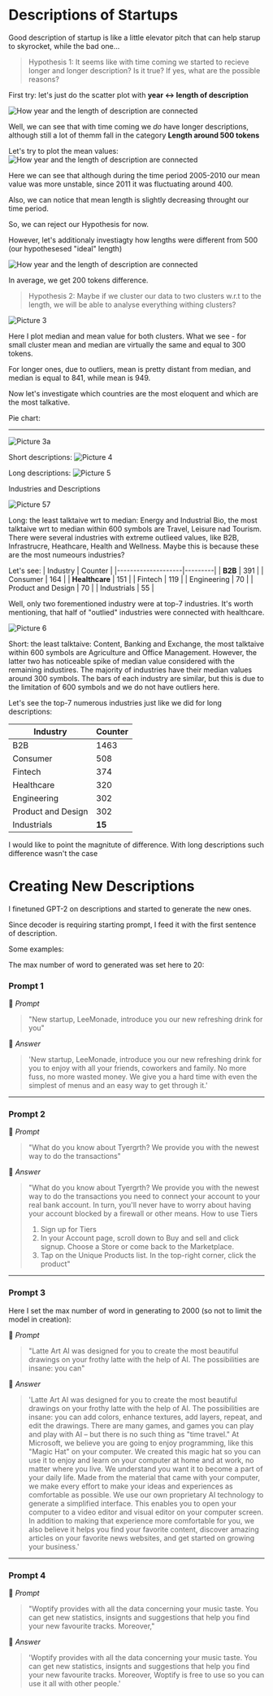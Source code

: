 # Descriptions of Startups

Good description of startup is like a little elevator pitch that can help starup to skyrocket, while the bad one...

> Hypothesis 1: It seems like with time coming we started to recieve longer and longer description? Is it true? If yes, what are the possible reasons? 

First try: let's just do the scatter plot  with **year <-> length of description**

![How year and the length of description are connected](./images/output.png)

Well, we can see that with time coming we *do* have longer descriptions, although still a lot of themm fall in the category **Length around 500 tokens**

Let's try to plot the mean values:
![How year and the length of description are connected](./images/boxplot2.png)

Here we can see that although during the time period 2005-2010  our mean value was more unstable, since 2011 it was fluctuating around 400.

Also, we can notice that mean length is slightly decreasing throught our time period.

So, we can reject our Hypothesis for now.

However, let's additionaly investiagty how lengths were different from 500 (our hypothesesed "ideal" length)

![How year and the length of description are connected](./images/2.png)

In average, we get 200 tokens difference.

> Hypothesis 2: Maybe if we cluster our data to two clusters w.r.t to the length, we will be able to analyse everything withing clusters?

![Picture 3](./images/clusters.png)

Here I plot median and mean value for both clusters. 
What we see - for small cluster mean and median are virtually the same and equal to 300 tokens.

For longer ones, due to outliers, mean is pretty distant from median, and median is equal to 841, while mean is 949.

Now let's investigate which countries are the most eloquent and which are the most talkative.

Pie chart:
_____________________________
![Picture 3a](./images/pie.png)

Short descriptions:
![Picture 4](./images/mean_by_countries.png)

Long descriptions:
![Picture 5](./images/mean_by_countries_long.png)


Industries and Descriptions


![Picture 57](./images/long_industries.png)

Long: the least talktaive wrt to median: Energy and Industrial Bio, the most talktaive wrt to median within 600 symbols are Travel, Leisure nad Tourism. There were several industries with extreme outlieed values, like B2B, Infrastrucre, Heathcare, Health and Wellness. Maybe this is because these are the most numeours industries?  

Let's see:
| Industry           | Counter |
|--------------------|---------|
|            **B2B** |     391 |
|           Consumer |     164 |
|     **Healthcare** |     151 |
|            Fintech |     119 |
|        Engineering |      70 |
| Product and Design |      70 |
|        Industrials |      55 |

Well, only two forementioned industry were at top-7 industries. It's worth mentioning, that half of "outlied" industries were connected with healthcare.

![Picture 6](./images/short_industries.png)

Short: the least talktaive: Content, Banking and Exchange, the most talktaive within 600 symbols are Agriculture and Office Management. However, the latter two has noticeable spike of median value considered with the remaining industires. The majority of industries have their median values around 300 symbols. The bars of each industry are similar, but this is due to the limitation of 600 symbols and we do not have outliers here.

Let's see the top-7 numerous industries just like we did for long descriptions:

| Industry           | Counter |
|--------------------|---------|
|                B2B |    1463 |
|           Consumer |     508 |
|            Fintech |     374 |
|         Healthcare |     320 |
|        Engineering |     302 |
| Product and Design |     302 |
|        Industrials |  **15** |

I would like to point the magnitute of difference. With long descriptions such difference wasn't the case

# Creating New Descriptions

I finetuned GPT-2 on descriptions and started to generate the new ones.

Since decoder is requiring starting prompt, I feed it with the first sentence of description.

Some examples:

The max number of word to generated was set here to 20:

### Prompt 1
:thought_balloon: *Prompt*
> "New startup, LeeMonade, introduce you our new refreshing drink for you"

:robot: *Answer*
> 'New startup, LeeMonade, introduce you our new refreshing drink for you to enjoy with all your friends, coworkers and family. No more fuss, no more wasted money. We give you a hard time with even the simplest of menus and an easy way to get through it.'
_________
### Prompt 2
:thought_balloon: *Prompt*
> "What do you know about Tyergrth? We provide you with the newest way to do the transactions"

:robot: *Answer*
>  "What do you know about Tyergrth? We provide you with the newest way to do the transactions you need to connect your account to your real bank account. In turn, you'll never have to worry about having your account blocked by a firewall or other means. How to use Tiers             
>  1. Sign up for Tiers
>  1. In your Account page, scroll down to Buy and sell and click signup. Choose a Store or come back to the Marketplace.
>  2. Tap on the Unique Products list. In the top-right corner, click the product"
_________
### Prompt 3
Here I set the max number of word in generating to 2000 (so not to limit the model in creation):

:thought_balloon: *Prompt*
> "Latte Art AI was designed for you to create the most beautiful drawings on your frothy latte with the help of AI. The possibilities are insane: you can"

:robot: *Answer*
> 'Latte Art AI was designed for you to create the most beautiful drawings on your frothy latte with the help of AI. The possibilities are insane: you can add colors, enhance textures, add layers, repeat, and edit the drawings. There are many games, and games you can play and play with AI – but there is no such thing as "time travel." At Microsoft, we believe you are going to enjoy programming, like this "Magic Hat" on your computer.
We created this magic hat so you can use it to enjoy and learn on your computer at home and at work, no matter where you live. We understand you want it to become a part of your daily life.
Made from the material that came with your computer, we make every effort to make your ideas and experiences as comfortable as possible. We use our own proprietary AI technology to generate a simplified interface. This enables you to open your computer to a video editor and visual editor on your computer screen.
In addition to making that experience more comfortable for you, we also believe it helps you find your favorite content, discover amazing articles on your favorite news websites, and get started on growing your business.'

_________
### Prompt 4

:thought_balloon: *Prompt*
>  "Woptify provides with all the data concerning your music taste. You can get new statistics, insignts and suggestions that help you find your new favourite tracks. Moreover,"

:robot: *Answer*
> 'Woptify provides with all the data concerning your music taste. You can get new statistics, insignts and suggestions that help you find your new favourite tracks. Moreover, Woptify is free to use so you can use it all with other people.'